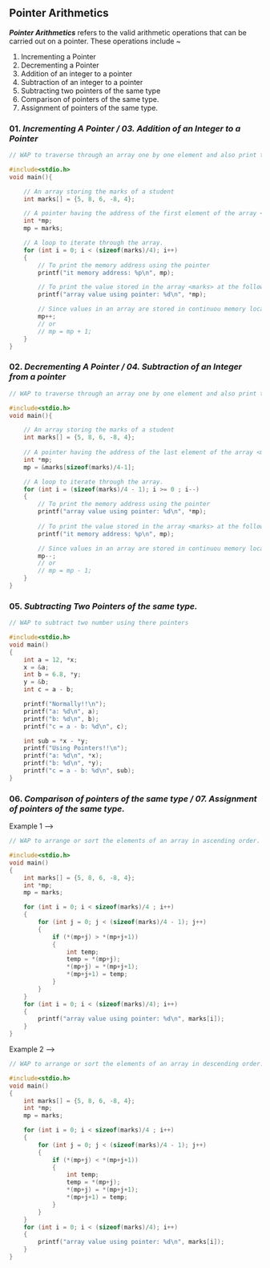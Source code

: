 ## Pointer Arithmetics

*__Pointer Arithmetics__* refers to the valid arithmetic operations that can be carried out on a pointer. These operations include ~
01. Incrementing a Pointer
02. Decrementing a Pointer
03. Addition of an integer to a pointer
04. Subtraction of an integer to a pointer
05. Subtracting two pointers of the same type
06. Comparison of pointers of the same type.
07. Assignment of pointers of the same type.

### 01. *Incrementing A Pointer / 03. Addition of an Integer to a Pointer*

```c
// WAP to traverse through an array one by one element and also print the memory address of that element, all using pointers only. 

#include<stdio.h>
void main(){

    // An array storing the marks of a student
    int marks[] = {5, 8, 6, -8, 4};

    // A pointer having the address of the first element of the array <marks>
    int *mp;
    mp = marks;

    // A loop to iterate through the array.
    for (int i = 0; i < (sizeof(marks)/4); i++)
    {
        // To print the memory address using the pointer
        printf("it memory address: %p\n", mp);

        // To print the value stored in the array <marks> at the following memory address stored in the pointer.
        printf("array value using pointer: %d\n", *mp);

        // Since values in an array are stored in continuou memory locations, incrementing the memory address by 1 can give us the memory address of the next element of the array.
        mp++;
        // or
        // mp = mp + 1;
    }
}
```

### 02. *Decrementing A Pointer / 04. Subtraction of an Integer from a pointer*

```c
// WAP to traverse through an array one by one element and also print the memory address of that element, all using pointers only. 

#include<stdio.h>
void main(){

    // An array storing the marks of a student
    int marks[] = {5, 8, 6, -8, 4};
    
    // A pointer having the address of the last element of the array <marks>
    int *mp;
    mp = &marks[sizeof(marks)/4-1];

    // A loop to iterate through the array.
    for (int i = (sizeof(marks)/4 - 1); i >= 0 ; i--)
    {
        // To print the memory address using the pointer
        printf("array value using pointer: %d\n", *mp);
        
        // To print the value stored in the array <marks> at the following memory address stored in the pointer.
        printf("it memory address: %p\n", mp);

        // Since values in an array are stored in continuou memory locations, deccrementing the memory address by 1 can give us the memory address of the next element of the array.
        mp--;   
        // or
        // mp = mp - 1;
    }
}
```

### 05. *Subtracting Two Pointers of the same type.*

```c
// WAP to subtract two number using there pointers

#include<stdio.h>
void main()
{
    int a = 12, *x;
    x = &a;
    int b = 6.8, *y;
    y = &b;
    int c = a - b;

    printf("Normally!!\n");
    printf("a: %d\n", a);
    printf("b: %d\n", b);
    printf("c = a - b: %d\n", c);

    int sub = *x - *y;
    printf("Using Pointers!!\n");
    printf("a: %d\n", *x);
    printf("b: %d\n", *y);
    printf("c = a - b: %d\n", sub);
}
```

### 06. *Comparison of pointers of the same type / 07. Assignment of pointers of the same type.*

Example 1 -->
```c
// WAP to arrange or sort the elements of an array in ascending order. 

#include<stdio.h>
void main()
{
    int marks[] = {5, 8, 6, -8, 4};
    int *mp;
    mp = marks;

    for (int i = 0; i < sizeof(marks)/4 ; i++)
    {
        for (int j = 0; j < (sizeof(marks)/4 - 1); j++)
        {
            if (*(mp+j) > *(mp+j+1))
            {
                int temp;
                temp = *(mp+j);
                *(mp+j) = *(mp+j+1);
                *(mp+j+1) = temp;
            }
        }
    }
    for (int i = 0; i < (sizeof(marks)/4); i++)
    {
        printf("array value using pointer: %d\n", marks[i]);
    }   
}
```

Example 2 -->
```c
// WAP to arrange or sort the elements of an array in descending order. 

#include<stdio.h>
void main()
{
    int marks[] = {5, 8, 6, -8, 4};
    int *mp;
    mp = marks;

    for (int i = 0; i < sizeof(marks)/4 ; i++)
    {
        for (int j = 0; j < (sizeof(marks)/4 - 1); j++)
        {
            if (*(mp+j) < *(mp+j+1))
            {
                int temp;
                temp = *(mp+j);
                *(mp+j) = *(mp+j+1);
                *(mp+j+1) = temp;
            }
        }
    }
    for (int i = 0; i < (sizeof(marks)/4); i++)
    {
        printf("array value using pointer: %d\n", marks[i]);
    }   
}
```